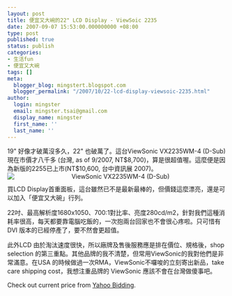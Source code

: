 ```yaml
---
layout: post
title: 便宜又大碗的22" LCD Display - ViewSoic 2235
date: 2007-09-07 15:53:00.000000000 +08:00
type: post
published: true
status: publish
categories:
- 生活fun
- 便宜又大碗
tags: []
meta:
  blogger_blog: mingstert.blogspot.com
  blogger_permalink: "/2007/10/22-lcd-display-viewsoic-2235.html"
author:
  login: mingster
  email: mingster.tsai@gmail.com
  display_name: mingster
  first_name: ''
  last_name: ''
---
```

<p>19" 好像才破萬沒多久，22" 也破萬了。這台ViewSonic VX2235WM-4 (D-Sub) 現在市價才八千多 (台灣, as of 9/2007, NT$8,700)，算是很超值喔。這麼便是因為新版的2255已上市(NT$10,600, 台中資訊展 2007)。<br /><img style="display:block;cursor:hand;text-align:center;margin:0 auto 10px;" alt="ViewSonic VX2235WM-4 (D-Sub)" src="{{ site.JB.IMAGE_PATH }}/viewsonic-vx2235wm1.jpg" border="0" /> 買LCD Display首重面板，這台雖然已不是最新最棒的，但價錢這麼漂亮，還是可以加入「便宜又大碗」行列。</p>
<p>22吋、最高解析度1680x1050、700:1對比率、亮度280cd/m2，針對我們這種消耗率很高，每天都要靠電腦吃飯的，一次抱兩台回家也不會很心疼啦。只可惜有DVI 版本的已經停產了，要不然會更超值。</p>
<p>此外LCD 由於淘汰速度很快，所以廠牌及售後服務應是排在價位、規格後，shop selection 的第三重點。其他品牌的我不清楚，但常用ViewSonic的我對他們是非常滿意。在USA 的時候做過一次RMA，ViewSonic不囉唆的立刻寄出新品，take care shipping cost，我想注重品牌的 ViewSonic 應該不會在台灣做傻事吧。</p>
<p>Check out current price from <a href="http://tw.search.bid.yahoo.com/search/ac?p=viewsonic+22&amp;cat=" target="_blank">Yahoo Bidding</a>.</p>
